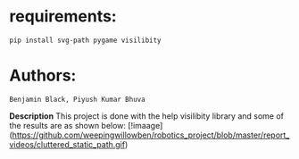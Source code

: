 # requirements:

    pip install svg-path pygame visilibity

# Authors:
    Benjamin Black, Piyush Kumar Bhuva
    
**Description**
This project is done with the help visilibity library and some of the results are as shown below:
[!imaage] (https://github.com/weepingwillowben/robotics_project/blob/master/report_videos/cluttered_static_path.gif)
